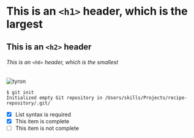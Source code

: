 # This is an `<h1>` header, which is the largest

## This is an `<h2>` header

###### This is an `<h6>` header, which is the smallest

![tyron](https://user-images.githubusercontent.com/66136580/208523420-4408a16b-4337-4156-ba7e-70fccb9a6fa9.jpeg)




```
$ git init
Initialized empty Git repository in /Users/skills/Projects/recipe-repository/.git/
```



- [x] List syntax is required
- [x] This item is complete
- [ ] This item is not complete
